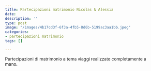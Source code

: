 ```yaml
---
title: Partecipazioni matrimonio Nicolas & Alessia
date: 
description: ''
type: post
image: "/images/4b17cd3f-6f3a-4fb5-8d6b-5199ac3aa1bb.jpeg"
categories:
- partecipazioni matrimonio
tags: []

---
```

Partecipazioni di matrimonio a tema viaggi realizzate completamente a mano.